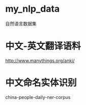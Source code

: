 # my_nlp_data
自然语言数据集

# 中文-英文翻译语料
http://www.manythings.org/anki/

# 中文命名实体识别
china-people-daily-ner-corpus

